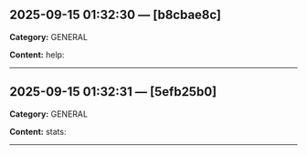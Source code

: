 
## 2025-09-15 01:32:30 — [b8cbae8c]
**Category:** GENERAL

**Content:**
help:

---

## 2025-09-15 01:32:31 — [5efb25b0]
**Category:** GENERAL

**Content:**
stats:

---
